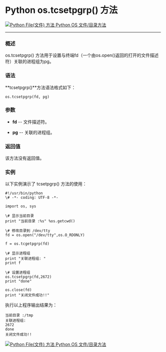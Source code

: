 Python os.tcsetpgrp() 方法
========================

 [![Python File(文件) 方法](../images/up.gif) Python OS 文件/目录方法](os-file-methods.html)

* * *

### 概述

os.tcsetpgrp() 方法用于设置与终端fd（一个由os.open()返回的打开的文件描述符）关联的进程组为pg。

### 语法

**tcsetpgrp()**方法语法格式如下：
```
os.tcsetpgrp(fd, pg)
```
### 参数

*   **fd** \-\- 文件描述符。
    
*   **pg** \-\- 关联的进程组。
    

### 返回值

该方法没有返回值。

### 实例

以下实例演示了 tcsetpgrp() 方法的使用：
```
#!/usr/bin/python
\# -*- coding: UTF-8 -*-

import os, sys

\# 显示当前目录
print "当前目录 :%s" %os.getcwd()

\# 修改目录到 /dev/tty
fd = os.open("/dev/tty",os.O_RDONLY)

f = os.tcgetpgrp(fd)

\# 显示进程组
print "关联进程组: "
print f

\# 设置进程组
os.tcsetpgrp(fd,2672)
print "done"

os.close(fd)
print "关闭文件成功!!"
```
执行以上程序输出结果为：
```
当前目录 :/tmp
关联进程组:
2672
done
关闭文件成功!!
```
 [![Python File(文件) 方法](../images/up.gif) Python OS 文件/目录方法](os-file-methods.html)